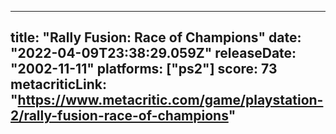 
---
title: "Rally Fusion: Race of Champions"
date: "2022-04-09T23:38:29.059Z"
releaseDate: "2002-11-11"
platforms: ["ps2"]
score: 73
metacriticLink: "https://www.metacritic.com/game/playstation-2/rally-fusion-race-of-champions"
---
